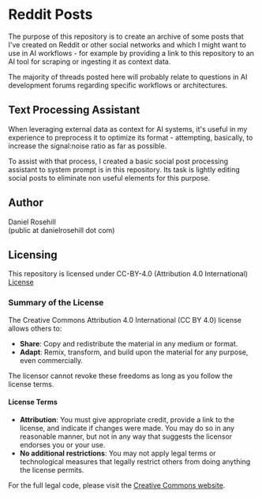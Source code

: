 # Reddit Posts
 
 The purpose of this repository is to create an archive of some posts that I've created on Reddit or other social networks and which I might want to use in AI workflows - for example by providing a link to this repository to an AI tool for scraping or ingesting it as context data. 

 The majority of threads posted here will probably relate to questions in AI development forums regarding specific workflows or architectures. 

 ## Text Processing Assistant

 When leveraging external data as context for AI systems, it's useful in my experience to preprocess it to optimize its format - attempting, basically, to increase the signal:noise ratio as far as possible. 

 To assist with that process, I created a basic social post processing assistant to system prompt is in this repository. Its task is lightly editing social posts to eliminate non useful elements for this purpose. 


## Author

Daniel Rosehill  
(public at danielrosehill dot com)

## Licensing

This repository is licensed under CC-BY-4.0 (Attribution 4.0 International) 
[License](https://creativecommons.org/licenses/by/4.0/)

### Summary of the License
The Creative Commons Attribution 4.0 International (CC BY 4.0) license allows others to:
- **Share**: Copy and redistribute the material in any medium or format.
- **Adapt**: Remix, transform, and build upon the material for any purpose, even commercially.

The licensor cannot revoke these freedoms as long as you follow the license terms.

#### License Terms
- **Attribution**: You must give appropriate credit, provide a link to the license, and indicate if changes were made. You may do so in any reasonable manner, but not in any way that suggests the licensor endorses you or your use.
- **No additional restrictions**: You may not apply legal terms or technological measures that legally restrict others from doing anything the license permits.

For the full legal code, please visit the [Creative Commons website](https://creativecommons.org/licenses/by/4.0/legalcode).